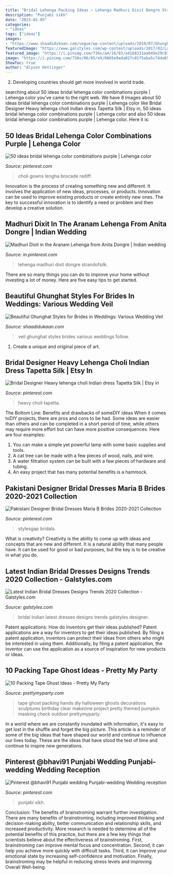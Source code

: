 ```yaml
---
title: "Bridal Lehenga Packing Ideas ~ Lehenga Madhuri Dixit Dongre Strandofsilk"
description: "Punjabi sikh"
date: "2023-01-05"
categories:
- "ideas"
tags: ["ideas"]
images:
- "https://www.shaadidukaan.com/vogue/wp-content/uploads/2019/07/Ghunghat10.jpg"
featuredImage: "https://www.galstyles.com/wp-content/uploads/2017/02/Latest-Indian-Bridal-Dresses-Designs-Trends-2018-2019-Collection-26.jpg"
featured_image: "https://i.pinimg.com/736x/a4/16/83/a4168331aab49a29c8389b07e7021d18.jpg"
image: "https://i.pinimg.com/736x/06/65/e9/0665e9ada027c01f5aba5c74da6937c2.jpg"
ShowToc: true
author: "Alyson Hettinger"
---
```



2. Developing countries should get more involved in world trade.

	

		
searching about 50 ideas bridal lehenga color combinations purple | Lehenga color you've came to the right web. We have 8 Images about 50 ideas bridal lehenga color combinations purple | Lehenga color like Bridal Designer Heavy lehenga choli Indian dress Tapetta Silk | Etsy in, 50 ideas bridal lehenga color combinations purple | Lehenga color and also 50 ideas bridal lehenga color combinations purple | Lehenga color. Here it is:
		
    
## 50 Ideas Bridal Lehenga Color Combinations Purple | Lehenga Color

<img loading=lazy src="https://i.pinimg.com/736x/4c/64/28/4c642831e75bde1b5bd63e985efddbb4.jpg" onerror="this.onerror=null;this.src='https://tse4.mm.bing.net/th?id=OIP._6fX5ET6IoB2cLJXUecgEQAAAA&amp;pid=15.1';" alt="50 ideas bridal lehenga color combinations purple | Lehenga color">

_Source: pinterest.com_

>choli gowns lengha brocade rediff. 

	

Innovation is the process of creating something new and different. It involves the application of new ideas, processes, or products. Innovation can be used to improve existing products or create entirely new ones. The key to successful innovation is to identify a need or problem and then develop a creative solution.

    
## Madhuri Dixit In The Aranam Lehenga From Anita Dongre | Indian Wedding

<img loading=lazy src="https://i.pinimg.com/736x/a4/16/83/a4168331aab49a29c8389b07e7021d18.jpg" onerror="this.onerror=null;this.src='https://tse4.mm.bing.net/th?id=OIP.HZHaWuB-nJdCjOuTqBJ2cQHaLH&amp;pid=15.1';" alt="Madhuri Dixit in the Aranam Lehenga from Anita Dongre | Indian wedding">

_Source: in.pinterest.com_

>lehenga madhuri dixit dongre strandofsilk. 

	

There are so many things you can do to improve your home without investing a lot of money. Here are five easy tips to get started.

    
## Beautiful Ghunghat Styles For Brides In Weddings: Various Wedding Veil

<img loading=lazy src="https://www.shaadidukaan.com/vogue/wp-content/uploads/2019/07/Ghunghat10.jpg" onerror="this.onerror=null;this.src='https://tse1.mm.bing.net/th?id=OIP.Gzf0OBwApaN7iyYFdTjoSwHaJQ&amp;pid=15.1';" alt="Beautiful Ghunghat Styles for Brides in Weddings: Various Wedding Veil">

_Source: shaadidukaan.com_

>veil ghunghat styles brides various weddings follow. 

	

1. Create a unique and original piece of art.

    
## Bridal Designer Heavy Lehenga Choli Indian Dress Tapetta Silk | Etsy In

<img loading=lazy src="https://i.pinimg.com/736x/e7/77/80/e7778000664fa3760a10fdd731033915.jpg" onerror="this.onerror=null;this.src='https://tse4.mm.bing.net/th?id=OIP.WOvj-ZRkQKGCQkkXtjEQqwHaNK&amp;pid=15.1';" alt="Bridal Designer Heavy lehenga choli Indian dress Tapetta Silk | Etsy in">

_Source: pinterest.com_

>heavy choli tapetta. 

	

The Bottom Line: Benefits and drawbacks of someDIY ideas
When it comes toDIY projects, there are pros and cons to be had. Some ideas are easier than others and can be completed in a short period of time, while others may require more effort but can have more positive consequences. Here are four examples: 
1. You can make a simple yet powerful lamp with some basic supplies and tools.
2. A cat tree can be made with a few pieces of wood, nails, and wire.
3. A water filtration system can be built with a few pieces of hardware and tubing. 
4. An easy project that has many potential benefits is a hammock.

    
## Pakistani Designer Bridal Dresses Maria B Brides 2020-2021 Collection

<img loading=lazy src="https://i.pinimg.com/736x/06/65/e9/0665e9ada027c01f5aba5c74da6937c2.jpg" onerror="this.onerror=null;this.src='https://tse1.mm.bing.net/th?id=OIP.lzH4Z4L2QLgaVnIwLJlpHQHaLH&amp;pid=15.1';" alt="Pakistani Designer Bridal Dresses Maria B Brides 2020-2021 Collection">

_Source: pinterest.com_

>stylesgap bridals. 

	

What is creativity?
Creativity is the ability to come up with ideas and concepts that are new and different. It is a natural ability that many people have. It can be used for good or bad purposes, but the key is to be creative in what you do.

    
## Latest Indian Bridal Dresses Designs Trends 2020 Collection - Galstyles.com

<img loading=lazy src="https://www.galstyles.com/wp-content/uploads/2017/02/Latest-Indian-Bridal-Dresses-Designs-Trends-2018-2019-Collection-26.jpg" onerror="this.onerror=null;this.src='https://tse3.mm.bing.net/th?id=OIP.dIYq4PS5sYqBqpgcnMdH_QHaLH&amp;pid=15.1';" alt="Latest Indian Bridal Dresses Designs Trends 2020 Collection - Galstyles.com">

_Source: galstyles.com_

>bridal indian latest dresses designs trends galstyles designer. 

	

Patent applications: How do inventors get their ideas published?
Patent applications are a way for inventors to get their ideas published. By filing a patent application, inventors can protect their ideas from others who might be interested in using them. Additionally, by filing a patent application, the inventor can use the application as a source of inspiration for new products or ideas.

    
## 10 Packing Tape Ghost Ideas - Pretty My Party

<img loading=lazy src="http://www.prettymyparty.com/wp-content/uploads/2016/10/packing-tape-ghost-hands.jpg" onerror="this.onerror=null;this.src='https://tse4.mm.bing.net/th?id=OIP.8Do9MjCNcNEU0T-iqOsIwQHaIb&amp;pid=15.1';" alt="10 Packing Tape Ghost Ideas - Pretty My Party">

_Source: prettymyparty.com_

>tape ghost packing hands diy halloween ghosts decorations sculptures birthday clear makezine project pretty themed pumpkin masking check outdoor prettymyparty. 

	

In a world where we are constantly inundated with information, it's easy to get lost in the shuffle and forget the big picture. This article is a reminder of some of the big ideas that have shaped our world and continue to influence our lives today. These are the ideas that have stood the test of time and continue to inspire new generations.

    
## Pinterest @bhavi91 Punjabi Wedding Punjabi-wedding Wedding Reception

<img loading=lazy src="https://i.pinimg.com/736x/bc/16/ef/bc16ef4c73931510923bc5cfcf80e27a.jpg" onerror="this.onerror=null;this.src='https://tse3.mm.bing.net/th?id=OIP.Q2HPnnk8pAIjmdGetDmlrAHaJ4&amp;pid=15.1';" alt="Pinterest @bhavi91 Punjabi wedding Punjabi-wedding Wedding reception">

_Source: pinterest.com_

>punjabi sikh. 

	

Conclusion: The benefits of brainstroming warrant further investigation.
There are many benefits of brainstroming, including improved thinking and decision-making ability, better communication and relationship skills, and increased productivity. More research is needed to determine all of the potential benefits of this practice, but there are a few key things that scientists believe about the effectiveness of brainstroming. First, brainstroming can improve mental focus and concentration. Second, it can help you achieve more quickly with difficult tasks. Third, it can improve your emotional state by increasing self-confidence and motivation. Finally, brainstroming may be helpful in reducing stress levels and improving Overall Well-being.

